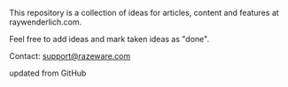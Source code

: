 This repository is a collection of ideas for articles, content and features at raywenderlich.com.

Feel free to add ideas and mark taken ideas as "done".

Contact: support@razeware.com

updated from GitHub
